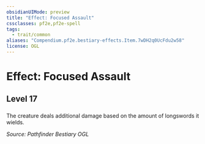 ```yaml
---
obsidianUIMode: preview
title: "Effect: Focused Assault"
cssclasses: pf2e,pf2e-spell
tags:
  - trait/common
aliases: "Compendium.pf2e.bestiary-effects.Item.7wDH2q0UcFdu2w58"
license: OGL
---
```

# Effect: Focused Assault
## Level 17
### 






The creature deals additional damage based on the amount of longswords it wields.

*Source: Pathfinder Bestiary*
*OGL*